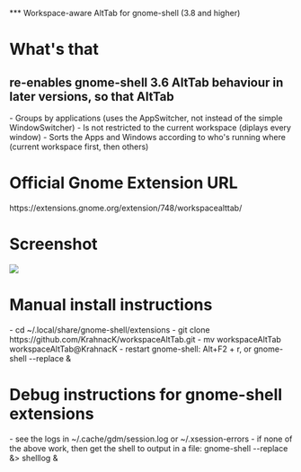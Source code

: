*** Workspace-aware AltTab for gnome-shell (3.8 and higher)

<h1>What's that</h1>
<h2>re-enables gnome-shell 3.6 AltTab behaviour in later versions, so that AltTab</h2>
 - Groups by applications (uses the AppSwitcher, not instead of the simple WindowSwitcher)
 - Is not restricted to the current workspace (diplays every window)
 - Sorts the Apps and Windows according to who's running where (current workspace first, then others)

<h1>Official Gnome Extension URL</h1>
https://extensions.gnome.org/extension/748/workspacealttab/

<h1>Screenshot</h1>
<img src='https://extensions.gnome.org/static/extension-data/screenshots/screenshot_748.png'/>

<h1>Manual install instructions</h1>
 - cd ~/.local/share/gnome-shell/extensions
 - git clone https://github.com/KrahnacK/workspaceAltTab.git
 - mv workspaceAltTab workspaceAltTab@KrahnacK
 - restart gnome-shell: Alt+F2 + r, or gnome-shell --replace & 

<h1>Debug instructions for gnome-shell extensions</h1>
 - see the logs in ~/.cache/gdm/session.log or ~/.xsession-errors
 - if none of the above work, then get the shell to output in a file: gnome-shell --replace &> shelllog &

